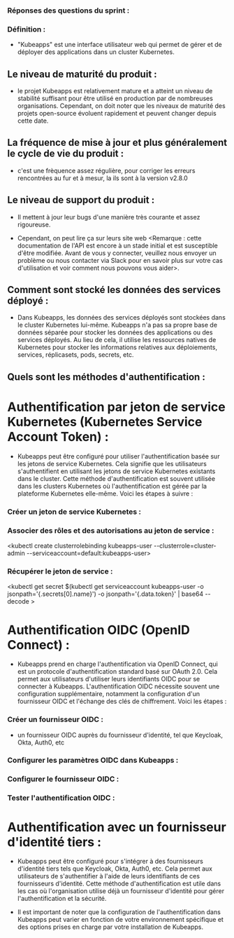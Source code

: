 ### Réponses des questions du sprint : 
### Définition : 
- "Kubeapps" est une interface utilisateur web qui permet de gérer et de déployer des applications dans un cluster Kubernetes.

## Le niveau de maturité du produit :
- le projet Kubeapps est relativement mature et a atteint un niveau de stabilité suffisant pour être utilisé en production par de nombreuses organisations. Cependant, on doit  noter que les niveaux de maturité des projets open-source évoluent rapidement et peuvent changer depuis cette date.


## La fréquence de mise à jour et plus généralement le cycle de vie du produit :
- c'est une frèquence assez régulière, pour corriger les erreurs rencontrées au fur et à mesur, la ils sont à la version v2.8.0


## Le niveau de support du produit :
- Il mettent à jour leur bugs d'une manière très courante et assez rigoureuse.

- Cependant, on peut lire ça sur leurs site web <Remarque : cette documentation de l'API est encore à un stade initial et est susceptible d'être modifiée. Avant de vous y connecter, veuillez nous envoyer un problème ou nous contacter via Slack pour en savoir plus sur votre cas d'utilisation et voir comment nous pouvons vous aider>.



## Comment sont stocké les données des services déployé : 
- Dans Kubeapps, les données des services déployés sont stockées dans le cluster Kubernetes lui-même. Kubeapps n'a pas sa propre base de données séparée pour stocker les données des applications ou des services déployés. Au lieu de cela, il utilise les ressources natives de Kubernetes pour stocker les informations relatives aux déploiements, services, réplicasets, pods, secrets, etc.



## Quels sont les méthodes d'authentification : 
# Authentification par jeton de service Kubernetes (Kubernetes Service Account Token) :
- Kubeapps peut être configuré pour utiliser l'authentification basée sur les jetons de service Kubernetes. Cela signifie que les utilisateurs s'authentifient en utilisant les jetons de service Kubernetes existants dans le cluster. Cette méthode d'authentification est souvent utilisée dans les clusters Kubernetes où l'authentification est gérée par la plateforme Kubernetes elle-même. Voici les étapes à suivre : 
### Créer un jeton de service Kubernetes :
<kubectl create serviceaccount kubeapps-user>

### Associer des rôles et des autorisations au jeton de service : 
<kubectl create clusterrolebinding kubeapps-user --clusterrole=cluster-admin --serviceaccount=default:kubeapps-user>

### Récupérer le jeton de service :

<kubectl get secret $(kubectl get serviceaccount kubeapps-user -o jsonpath='{.secrets[0].name}') -o jsonpath='{.data.token}' | base64 --decode >

# Authentification OIDC (OpenID Connect) : 
- Kubeapps prend en charge l'authentification via OpenID Connect, qui est un protocole d'authentification standard basé sur OAuth 2.0. Cela permet aux utilisateurs d'utiliser leurs identifiants OIDC pour se connecter à Kubeapps. L'authentification OIDC nécessite souvent une configuration supplémentaire, notamment la configuration d'un fournisseur OIDC et l'échange des clés de chiffrement. Voici les étapes : 
### Créer un fournisseur OIDC :
- un fournisseur OIDC auprès du fournisseur d'identité, tel que Keycloak, Okta, Auth0, etc

### Configurer les paramètres OIDC dans Kubeapps : 

### Configurer le fournisseur OIDC :

### Tester l'authentification OIDC : 


# Authentification avec un fournisseur d'identité tiers : 
- Kubeapps peut être configuré pour s'intégrer à des fournisseurs d'identité tiers tels que Keycloak, Okta, Auth0, etc. Cela permet aux utilisateurs de s'authentifier à l'aide de leurs identifiants de ces fournisseurs d'identité. Cette méthode d'authentification est utile dans les cas où l'organisation utilise déjà un fournisseur d'identité pour gérer l'authentification et la sécurité.

- Il est important de noter que la configuration de l'authentification dans Kubeapps peut varier en fonction de votre environnement spécifique et des options prises en charge par votre installation de Kubeapps. 

